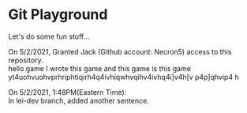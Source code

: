 # Git Playground
Let's do some fun stuff...

On 5/2/2021, Granted Jack (Github account: Necron5) access to this repository. <br>
hello game I wrote this game and this game is this game <br>
yt4uohvuohvprhriphtiqirh4q4ivhiqwhvqihv4ivhq4i]v4h[v p4p]qhvip4 h <br>


On 5/2/2021, 1:48PM(Eastern Time):<br>
In lei-dev branch, added another sentence.<br>